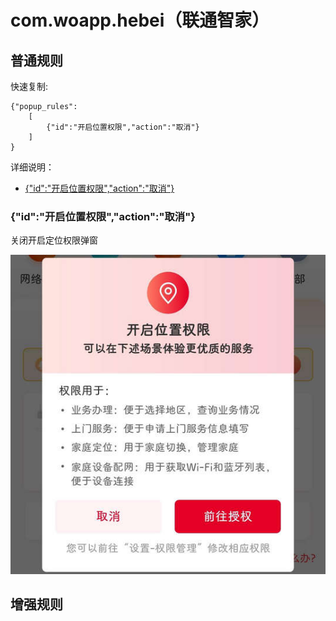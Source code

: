 # com.woapp.hebei（联通智家）

## 普通规则

快速复制:
```
{"popup_rules":
    [
        {"id":"开启位置权限","action":"取消"}
    ]
}
```
详细说明：
- [{"id":"开启位置权限","action":"取消"}](#id开启位置权限action取消)

### {"id":"开启位置权限","action":"取消"}
关闭开启定位权限弹窗

![](./assets/开启定位权限弹窗.jpg)


## 增强规则
